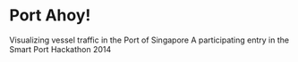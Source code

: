 Port Ahoy!
========

Visualizing vessel traffic in the Port of Singapore
A participating entry in the Smart Port Hackathon 2014
